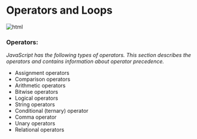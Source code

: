 
# Operators and Loops

![html](https://i.pinimg.com/originals/66/40/f5/6640f50ab19fa5c7214af9a9a3533637.webp) 

### **Operators:**
*JavaScript has the following types of operators. This section describes the operators and contains information about operator precedence.*

- Assignment operators
- Comparison operators
- Arithmetic operators
- Bitwise operators
- Logical operators
- String operators
- Conditional (ternary) operator
- Comma operator
- Unary operators
- Relational operators



